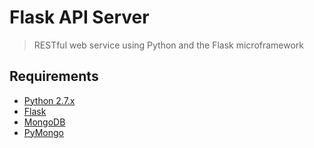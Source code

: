 # Flask API Server

> RESTful web service using Python and the Flask microframework

## Requirements

* [Python 2.7.x](https://www.python.org/download/releases/2.7/)
* [Flask](http://flask.pocoo.org/)
* [MongoDB](https://www.mongodb.com/)
* [PyMongo](https://api.mongodb.com/python/current/)
